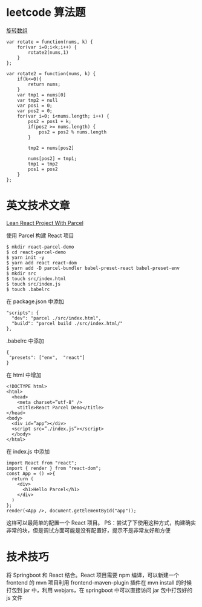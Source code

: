 # leetcode 算法题

[旋转数组](https://leetcode-cn.com/explore/interview/card/top-interview-questions-easy/1/array/23/)

```
var rotate = function(nums, k) {
    for(var i=0;i<k;i++) {
        rotate2(nums,1)
    }
};

var rotate2 = function(nums, k) {
    if(k<=0){
        return nums;
    }
    var tmp1 = nums[0]
    var tmp2 = null
    var pos1 = 0;
    var pos2 = 0;
    for(var i=0; i<nums.length; i++) {
        pos2 = pos1 + k;
        if(pos2 >= nums.length) {
            pos2 = pos2 % nums.length
        }

        tmp2 = nums[pos2]

        nums[pos2] = tmp1;
        tmp1 = tmp2
        pos1 = pos2
    }
};
```

# 英文技术文章

[Lean React Project With Parcel](https://medium.com/dailyjs/lean-react-project-with-parcel-a6ffe0fac0d2)

使用 Parcel 构建 React 项目

```
$ mkdir react-parcel-demo
$ cd react-parcel-demo
$ yarn init -y
$ yarn add react react-dom
$ yarn add -D parcel-bundler babel-preset-react babel-preset-env
$ mkdir src
$ touch src/index.html
$ touch src/index.js
$ touch .babelrc
```

在 package.json 中添加

```
"scripts": {
  "dev": "parcel ./src/index.html",
  "build": "parcel build ./src/index.html/"
},
```

.babelrc 中添加

```
{
 "presets": ["env",  "react"]
}
```

在 html 中增加

```
<!DOCTYPE html>
<html>
  <head>
    <meta charset=”utf-8" />
    <title>React Parcel Demo</title>
</head>
<body>
  <div id=”app”></div>
  <script src=”./index.js”></script>
  </body>
</html>
```

在 index.js 中添加

```
import React from "react";
import { render } from "react-dom";
const App = () =>{
  return (
    <div>
      <h1>Hello Parcel</h1>
    </div>
  )
};
render(<App />, document.getElementById("app"));
```

这样可以最简单的配置一个 React 项目。
PS：尝试了下使用这种方式，构建确实非常的块，但是调试方面可能是没有配置好，提示不是非常友好和方便

# 技术技巧

将 Springboot 和 React 结合。React 项目需要 npm 编译，可以新建一个 frontend 的 mvn 项目利用 frontend-maven-plugin 插件在 mvn install 的时候打包到 jar 中，利用 webjars，在 springboot 中可以直接访问 jar 包中打包好的 js 文件
